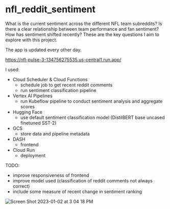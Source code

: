 # nfl_reddit_sentiment
What is the current sentiment across the different NFL team subreddits? Is there a clear relationship between team performance and fan sentiment? How has sentiment shifted recently? These are the key questions I aim to explore with this project.

The app is updated every other day.

https://nfl-pulse-3-134756275535.us-central1.run.app/

I used: 
- Cloud Scheduler & Cloud Functions
    - schedule job to get recent reddit comments
    - run sentiment classification pipeline
- Vertex AI Pipelines
    - run Kubeflow pipeline to conduct sentiment analysis and aggregate scores
- Hugging Face 
    - use default sentiment classification model (DistilBERT base uncased finetuned SST-2)
- GCS
    - store data and pipeline metadata
- DASH
    - frontend
- Cloud Run
    - deployment

TODO:
- improve responsiveness of frontend
- improve model used (classification of reddit comments not always correct)
- include some measure of recent change in sentiment ranking

![Screen Shot 2023-01-02 at 3 04 18 PM](https://user-images.githubusercontent.com/48736213/212568848-08530d12-714c-430b-897c-4dd5a7249d38.png)
